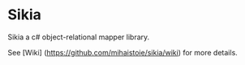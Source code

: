 Sikia
=====
Sikia a c# object-relational mapper library.

See [Wiki] (https://github.com/mihaistoie/sikia/wiki) for more details.
